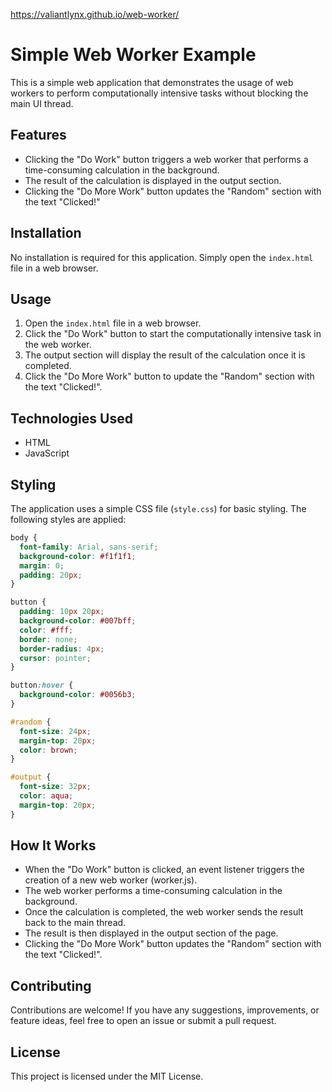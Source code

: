 https://valiantlynx.github.io/web-worker/

# Simple Web Worker Example

This is a simple web application that demonstrates the usage of web workers to perform computationally intensive tasks without blocking the main UI thread.

## Features

- Clicking the "Do Work" button triggers a web worker that performs a time-consuming calculation in the background.
- The result of the calculation is displayed in the output section.
- Clicking the "Do More Work" button updates the "Random" section with the text "Clicked!"

## Installation

No installation is required for this application. Simply open the `index.html` file in a web browser.

## Usage

1. Open the `index.html` file in a web browser.
2. Click the "Do Work" button to start the computationally intensive task in the web worker.
3. The output section will display the result of the calculation once it is completed.
4. Click the "Do More Work" button to update the "Random" section with the text "Clicked!".

## Technologies Used

- HTML
- JavaScript

## Styling

The application uses a simple CSS file (`style.css`) for basic styling. The following styles are applied:

```css
body {
  font-family: Arial, sans-serif;
  background-color: #f1f1f1;
  margin: 0;
  padding: 20px;
}

button {
  padding: 10px 20px;
  background-color: #007bff;
  color: #fff;
  border: none;
  border-radius: 4px;
  cursor: pointer;
}

button:hover {
  background-color: #0056b3;
}

#random {
  font-size: 24px;
  margin-top: 20px;
  color: brown;
}

#output {
  font-size: 32px;
  color: aqua;
  margin-top: 20px;
}
```

## How It Works
- When the "Do Work" button is clicked, an event listener triggers the creation of a new web worker (worker.js).
- The web worker performs a time-consuming calculation in the background.
- Once the calculation is completed, the web worker sends the result back to the main thread.
- The result is then displayed in the output section of the page.
- Clicking the "Do More Work" button updates the "Random" section with the text "Clicked!".
## Contributing
Contributions are welcome! If you have any suggestions, improvements, or feature ideas, feel free to open an issue or submit a pull request.

## License
This project is licensed under the MIT License.
